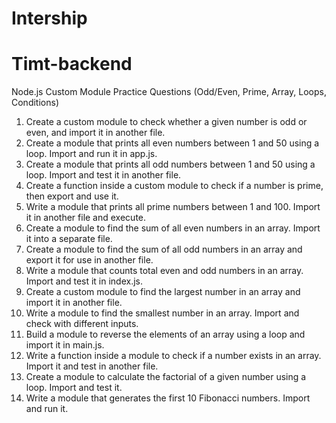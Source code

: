 # Intership
# Timt-backend

Node.js Custom Module Practice Questions (Odd/Even, 
Prime, Array, Loops, Conditions) 
1. Create a custom module to check whether a given number is odd or even, and import it in another file. 
2. Create a module that prints all even numbers between 1 and 50 using a loop. Import and run it in app.js. 
3. Create a module that prints all odd numbers between 1 and 50 using a loop. Import and test it in another file. 
4. Create a function inside a custom module to check if a number is prime, then export and use it. 
5. Write a module that prints all prime numbers between 1 and 100. Import it in another file and execute. 
6. Create a module to find the sum of all even numbers in an array. Import it into a separate file. 
7. Create a module to find the sum of all odd numbers in an array and export it for use in another file. 
8. Write a module that counts total even and odd numbers in an array. Import and test it in index.js. 
9. Create a custom module to find the largest number in an array and import it in another file. 
10. Write a module to find the smallest number in an array. Import and check with different inputs. 
11. Build a module to reverse the elements of an array using a loop and import it in main.js. 
12. Write a function inside a module to check if a number exists in an array. Import it and test in another file. 
13. Create a module to calculate the factorial of a given number using a loop. Import and test it. 
14. Write a module that generates the first 10 Fibonacci numbers. Import and run it. 
